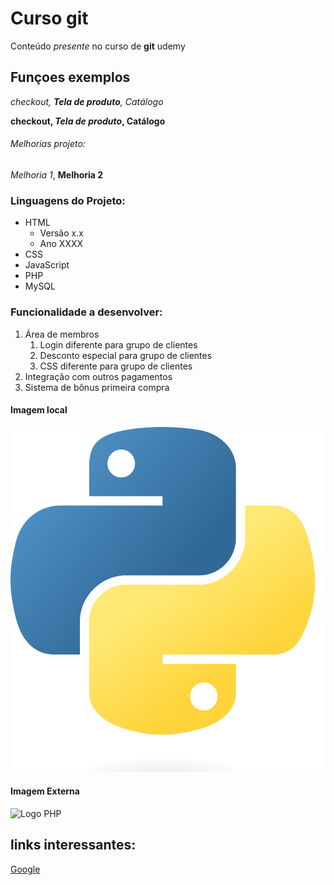 # Curso git

Conteúdo *presente* no curso de **git** udemy

## Funçoes exemplos

_checkout, **Tela de produto**, Catálogo_

**checkout, _Tela de produto_, Catálogo**

###### Melhorias projeto:

_Melhoria 1_, **Melhoria 2**


### Linguagens do Projeto:

* HTML
    * Versão x.x
    * Ano XXXX
* CSS
* JavaScript
* PHP
* MySQL


### Funcionalidade a desenvolver:

1. Área de membros
    1. Login diferente para grupo de clientes
    2. Desconto especial para grupo de clientes
    3. CSS diferente para grupo de clientes
2. Integração com outros pagamentos
3. Sistema de bônus primeira compra

#### Imagem local

![Logo Python](img/Python-logo.png)

#### Imagem Externa

![Logo PHP](https://upload.wikimedia.org/wikipedia/commons/2/27/PHP-logo.svg)


## links interessantes:

[Google](https://www.google.com/?hl=pt-BR)